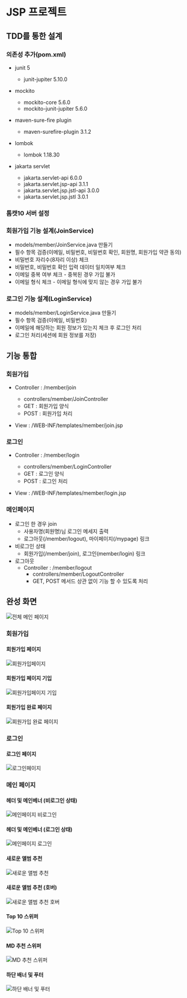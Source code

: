 # JSP 프로젝트

## TDD를 통한 설계
### 의존성 추가(pom.xml)
- junit 5
  - junit-jupiter 5.10.0
  

- mockito
  - mockito-core 5.6.0
  - mockito-junit-jupiter 5.6.0
  

- maven-sure-fire plugin
  - maven-surefire-plugin 3.1.2
  

- lombok
  - lombok 1.18.30


- jakarta servlet
  - jakarta.servlet-api 6.0.0
  - jakarta.servlet.jsp-api 3.1.1
  - jakarta.servlet.jsp.jstl-api 3.0.0
  - jakarta.servlet.jsp.jstl 3.0.1


### 톰캣10 서버 설정

### 회원가입 기능 설계(JoinService)
- models/member/JoinService.java 만들기
- 필수 항목 검증(이메일, 비밀번호, 비밀번호 확인, 회원명, 회원가입 약관 동의)
- 비밀번호 자리수(8자리 이상) 체크
- 비밀번호, 비밀번호 확인 입력 데이터 일치여부 체크
- 이메일 중복 여부 체크 - 중복된 경우 가입 불가
- 이메일 형식 체크 - 이메일 형식에 맞지 않는 경우 가입 불가


### 로그인 기능 설계(LoginService)
- models/member/LoginService.java 만들기
- 필수 항목 검증(이메일, 비밀번호)
- 이메일에 해당하는 회원 정보가 있는지 체크 후 로그인 처리
- 로그인 처리(세션에 회원 정보를 저장)

## 기능 통합 
### 회원가입 
  - Controller : /member/join
    - controllers/member/JoinController
    - GET : 회원가입 양식
    - POST : 회원가입 처리


  - View : /WEB-INF/templates/member/join.jsp
  
### 로그인
  - Controller : /member/login
    - controllers/member/LoginController
    - GET : 로그인 양식
    - POST : 로그인 처리


  - View : /WEB-INF/templates/member/login.jsp


### 메인페이지
  - 로그인 한 경우  join
    - 사용자명(회원명)님 로그인 메세지 출력
    - 로그아웃(/member/logout), 마이페이지(/mypage) 링크
  - 비로그인 상태
    - 회원가입(/member/join), 로그인(member/login) 링크
  - 로그아웃
    - Controller : /member/logout
      - controllers/member/LogoutController
      - GET, POST 메서드 상관 없이 기능 할 수 있도록 처리

## 완성 화면
![전체 메인 페이지](https://github.com/gmkil11/jsp_project/blob/imageReadme/images/%EC%A0%84%EC%B2%B4%20%ED%8E%98%EC%9D%B4%EC%A7%80%20%EB%A9%94%EC%9D%B8.png?raw=true)

### 회원가입
#### 회원가입 페이지 
![회원가입페이지](https://github.com/gmkil11/jsp_project/blob/imageReadme/images/%ED%9A%8C%EC%9B%90%EA%B0%80%EC%9E%85%20%ED%8E%98%EC%9D%B4%EC%A7%80.png?raw=true)
#### 회원가입 페이지 기입
![회원가입페이지 기입](https://github.com/gmkil11/jsp_project/blob/imageReadme/images/%ED%9A%8C%EC%9B%90%EA%B0%80%EC%9E%85%20%ED%8E%98%EC%9D%B4%EC%A7%80%20%EA%B8%B0%EC%9E%85.png?raw=true)
#### 회원가입 완료 페이지
![회원가입 완료 페이지](https://github.com/gmkil11/jsp_project/blob/imageReadme/images/%ED%9A%8C%EC%9B%90%EA%B0%80%EC%9E%85%20%EC%99%84%EB%A3%8C%20%ED%8E%98%EC%9D%B4%EC%A7%80.png?raw=true)


### 로그인
#### 로그인 페이지
![로그인페이지](https://github.com/gmkil11/jsp_project/blob/imageReadme/images/%EB%A1%9C%EA%B7%B8%EC%9D%B8%20%ED%8E%98%EC%9D%B4%EC%A7%80.png?raw=true)


### 메인 페이지
#### 헤더 및 메인베너 (비로그인 상태)
![메인페이지 비로그인](https://github.com/gmkil11/jsp_project/blob/imageReadme/images/%ED%97%A4%EB%8D%94%20%EB%B0%8F%20%EB%A9%94%EC%9D%B8%EB%B0%B0%EB%84%88%20%EB%B9%84%EB%A1%9C%EA%B7%B8%EC%9D%B8.png?raw=true)
#### 헤더 및 메인베너 (로그인 상태)
![메인페이지 로그인](https://github.com/gmkil11/jsp_project/blob/imageReadme/images/%ED%97%A4%EB%8D%94%20%EB%B0%8F%20%EB%B2%A0%EC%9D%B8%EB%B0%B0%EB%84%88%20%EB%A1%9C%EA%B7%B8%EC%9D%B8.png?raw=true)
#### 새로운 앨범 추천 
![새로운 앨범 추천](https://github.com/gmkil11/jsp_project/blob/imageReadme/images/%EC%83%88%EB%A1%9C%EC%9A%B4%20%EC%95%A8%EB%B2%94.png?raw=true)
#### 새로운 앨범 추천 (호버)
![새로운 앨범 추천 호버](https://github.com/gmkil11/jsp_project/blob/imageReadme/images/%EC%83%88%EB%A1%9C%EC%9A%B4%20%EC%95%A8%EB%B2%94%20%ED%98%B8%EB%B2%84.png?raw=true)
#### Top 10 스위퍼
![Top 10 스위퍼](https://github.com/gmkil11/jsp_project/blob/imageReadme/images/Top10%20%EC%8A%A4%EC%9C%84%ED%8D%BC.png?raw=true)
#### MD 추천 스위퍼
![MD 추천 스위퍼](https://github.com/gmkil11/jsp_project/blob/imageReadme/images/MD%EC%B6%94%EC%B2%9C%20%EC%8A%A4%EC%9C%84%ED%8D%BC.png?raw=true)
#### 하단 배너 및 푸터
![하단 배너 및 푸터](https://github.com/gmkil11/jsp_project/blob/imageReadme/images/%ED%95%98%EB%8B%A8%20%EB%B0%B0%EB%84%88%20%EB%B0%8F%20%ED%91%B8%ED%84%B0.png?raw=true)
